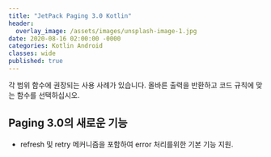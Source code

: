 ```yaml
---
title: "JetPack Paging 3.0 Kotlin"
header:
  overlay_image: /assets/images/unsplash-image-1.jpg
date: 2020-08-16 02:00:00 -0000
categories: Kotlin Android
classes: wide
published: true
---
```


각 범위 함수에 권장되는 사용 사례가 있습니다. 올바른 출력을 반환하고 코드 규칙에 맞는 함수를 선택하십시오.

## Paging 3.0의 새로운 기능
 * refresh 및 retry 메커니즘을 포함하여 error 처리를위한 기본 기능 지원.
```kotlin

 ```

